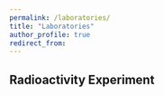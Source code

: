 ```yaml
---
permalink: /laboratories/
title: "Laboratories"
author_profile: true
redirect_from: 
---
```


## Radioactivity Experiment

